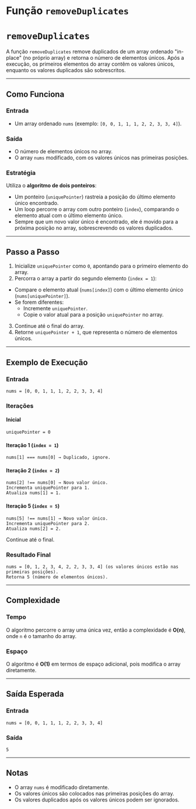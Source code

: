 # Função `removeDuplicates`

# `removeDuplicates`

A função `removeDuplicates` remove duplicados de um array ordenado "in-place" (no próprio array) e retorna o número de elementos únicos. Após a execução, os primeiros elementos do array contêm os valores únicos, enquanto os valores duplicados são sobrescritos.

---

## **Como Funciona**

### **Entrada**

- Um array ordenado `nums` (exemplo: `[0, 0, 1, 1, 1, 2, 2, 3, 3, 4]`).

### **Saída**

- O número de elementos únicos no array.
- O array `nums` modificado, com os valores únicos nas primeiras posições.

### **Estratégia**

Utiliza o **algoritmo de dois ponteiros**:

- Um ponteiro (`uniquePointer`) rastreia a posição do último elemento único encontrado.
- Um loop percorre o array com outro ponteiro (`index`), comparando o elemento atual com o último elemento único.
- Sempre que um novo valor único é encontrado, ele é movido para a próxima posição no array, sobrescrevendo os valores duplicados.

---

## **Passo a Passo**

1. Inicialize `uniquePointer` como `0`, apontando para o primeiro elemento do array.
2. Percorra o array a partir do segundo elemento (`index = 1`):

- Compare o elemento atual (`nums[index]`) com o último elemento único (`nums[uniquePointer]`).
- Se forem diferentes:
  - Incremente `uniquePointer`.
  - Copie o valor atual para a posição `uniquePointer` no array.

3. Continue até o final do array.
4. Retorne `uniquePointer + 1`, que representa o número de elementos únicos.

---

## **Exemplo de Execução**

### **Entrada**

```plaintext
nums = [0, 0, 1, 1, 1, 2, 2, 3, 3, 4]
```

### **Iterações**

#### Inicial

```plaintext
uniquePointer = 0
```

#### Iteração 1 (`index = 1`)

```plaintext
nums[1] === nums[0] → Duplicado, ignore.
```

#### Iteração 2 (`index = 2`)

```plaintext
nums[2] !== nums[0] → Novo valor único.
Incrementa uniquePointer para 1.
Atualiza nums[1] = 1.
```

#### Iteração 5 (`index = 5`)

```plaintext
nums[5] !== nums[1] → Novo valor único.
Incrementa uniquePointer para 2.
Atualiza nums[2] = 2.
```

Continue até o final.

### **Resultado Final**

```plaintext
nums = [0, 1, 2, 3, 4, 2, 2, 3, 3, 4] (os valores únicos estão nas primeiras posições).
Retorna 5 (número de elementos únicos).
```

---

## **Complexidade**

### **Tempo**

O algoritmo percorre o array uma única vez, então a complexidade é **O(n)**, onde `n` é o tamanho do array.

### **Espaço**

O algoritmo é **O(1)** em termos de espaço adicional, pois modifica o array diretamente.

---

## **Saída Esperada**

### **Entrada**

```plaintext
nums = [0, 0, 1, 1, 1, 2, 2, 3, 3, 4]
```

### **Saída**

```plaintext
5
```

---

## **Notas**

- O array `nums` é modificado diretamente.
- Os valores únicos são colocados nas primeiras posições do array.
- Os valores duplicados após os valores únicos podem ser ignorados.
